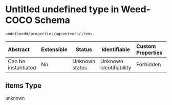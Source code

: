 # Untitled undefined type in Weed-COCO Schema

```txt
undefined#/properties/agcontexts/items
```




| Abstract            | Extensible | Status         | Identifiable            | Custom Properties | Additional Properties | Access Restrictions | Defined In                                                    |
| :------------------ | ---------- | -------------- | ----------------------- | :---------------- | --------------------- | ------------------- | ------------------------------------------------------------- |
| Can be instantiated | No         | Unknown status | Unknown identifiability | Forbidden         | Allowed               | none                | [main.schema.json\*](main.schema.json "open original schema") |

## items Type

unknown

